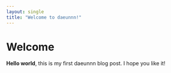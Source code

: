 ```yaml
---
layout: single
title: "Welcome to daeunnn!" 
--- 
```

# Welcome
**Hello world**, this is my first daeunnn blog post.
I hope you like it!
